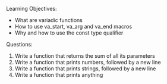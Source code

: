 Learning Objectives:

- What are variadic functions
- How to use va_start, va_arg and va_end macros
- Why and how to use the const type qualifier

Questions:

1. Write a function that returns the sum of all its parameters
2. Write a function that prints numbers, followed by a new line
3. Write a function that prints strings, followed by a new line
4. Write a function that prints anything
